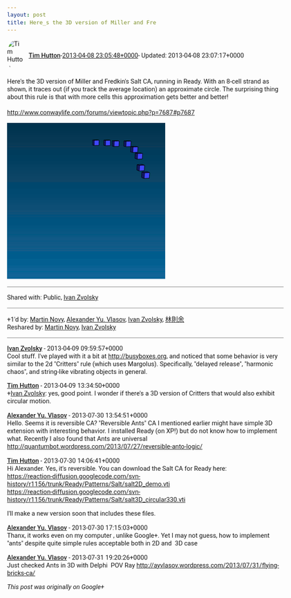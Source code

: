 ```yaml
---
layout: post
title: Here_s the 3D version of Miller and Fre
---
```


<html><head><meta charset="utf-8"><title>Here&amp;#39;s the 3D version of Miller and Fredkin&amp;#39;s Salt CA, running in Rea...</title><style>body {font: 11pt Roboto, Arial, sans-serif; max-width: 640px; margin: 24px;}.author-photo {border-radius: 50%; margin-right: 10px; width: 40px;}.author {font-weight: 500;}.main-content {margin: 15px 0 15px;}.post-title {font-weight: bold;}.location {display: block; margin-top: 15px;}.location img {float: left; margin-right: 5px; width: 20px;}.media-link {display: inline-block; max-width: 100%; vertical-align: top;}.media-link p {margin-top: 5px; max-height: 4em; overflow: scroll;}.media {max-height: 100vh; max-width: 100%;}.video-placeholder {background: black; display: flex; height: 300px; max-width: 100%; width: 640px;}.play-icon {border-bottom: 30px solid transparent; border-left: 50px solid white; border-top: 30px solid transparent; color: white; margin: auto;}.album {max-height: 800px; overflow: scroll; width: calc(100vw - 48px);}.album .media-link {margin-right: 5px; max-width: 250px;}.album .media {max-height: 250px;}.link-embed {border-top: 1px solid lightgrey; display: block; margin-top: 20px;}.link-embed img {max-width: 100%;}.inline-link-embed {display: block;}.inline-link-embed img {vertical-align: middle;}.link-title {display: inline-block; font-size: medium; font-weight: 300; padding-left: 1em;}.reshare-attribution {display: block; font-weight: bold; margin-bottom: 10px;}.poll-image {margin-bottom: 5px; max-height: 300px; max-width: 500px;}.poll-choice {align-items: center; display: flex; margin-bottom: 5px; max-width: 500px;}.poll-choice-percentage {background-color: lightblue; height: 100%; left: 0; position: absolute; z-index: -1;}.poll-choice-selected {margin-right: 5px;}.poll-choice-results {border: 1px solid lightgray; border-radius: 5px; display: flex; line-height: 40px; overflow: hidden; padding: 0 8px; position: relative;}.poll-choice-results, .poll-choice-description {flex-grow: 1; margin-right: 10px;}.poll-choice-image {width: 100%;}.poll-choice-image, .poll-choice-image img {max-height: 40px; max-width: 100px;}.poll-choice-votes {max-height: 100px; overflow: auto;}.plus-entity-embed {color: black; display: block; text-decoration: none;}.plus-entity-embed-cover-photo {max-height: 300px; max-width: 100%;}.plus-entity-embed-info {padding: 0 1em 1em;}.plus-entity-embed-info h2 {font-weight: 500; margin: 10px 0;}.plus-entity-embed-info p {font-size: small; margin: 0;}.collection-owner-avatar {border-radius: 50%; border: 2px solid white; height: 40px; margin-top: -22px;}.visibility {padding: 1em 0; border-top: 1px solid grey;}.post-activity {padding: 1em 0; border-top: 1px solid grey;}.comments {border-top: 1px solid gray; padding-top: 1em;}.comment + .comment {margin-top: 1em;}.comment .media-link, .comment .inline-link-embed {margin-top: 5px;}</style></head><body><div style="margin-bottom:1em;"><div style="display:flex; align-items:center"><img class="author-photo" src="https://lh4.googleusercontent.com/-epo4ZZKNqEw/AAAAAAAAAAI/AAAAAAAAVSU/qu3LpcHEnoQ/s64-c/photo.jpg" alt="Tim Hutton"><a href="https://plus.google.com/+TimHutton" target="_blank" class="author">Tim Hutton</a> - <a target="_blank" href="https://plus.google.com/+TimHutton/posts/5T2HJTgRHFp">2013-04-08 23:05:48+0000</a><span> - Updated: 2013-04-08 23:07:17+0000</span></div><div class="main-content">Here&#39;s the 3D version of Miller and Fredkin&#39;s Salt CA, running in Ready. With an 8-cell strand as shown, it traces out (if you track the average location) an approximate circle. The surprising thing about this rule is that with more cells this approximation gets better and better!<br><br><a rel="nofollow" target="_blank" href="http://www.conwaylife.com/forums/viewtopic.php?p=7687#p7687" class="ot-anchor bidi_isolate" jslog="10929; track:click" dir="ltr">http://www.conwaylife.com/forums/viewtopic.php?p=7687#p7687</a></div><a href="/assets/salt3d_3.gif" target="_blank" class="media-link"><img src="/assets/salt3d_3.gif" alt="Image" class="media"></a></div><div class="visibility">Shared with: Public, <a href="https://plus.google.com/110973063220214963934">Ivan Zvolsky</a></div><div class="post-activity"><div class="plus-oners">+1'd by: <a href="https://plus.google.com/+MartinNovy1234">Martin Novy</a>, <a href="https://plus.google.com/+AlexanderYuVlasov">Alexander Yu. Vlasov</a>, <a href="https://plus.google.com/110973063220214963934">Ivan Zvolsky</a>, <a href="https://plus.google.com/+林則余Yuwood">林則余</a></div><div class="resharers">Reshared by: <a href="https://plus.google.com/+MartinNovy1234">Martin Novy</a>, <a href="https://plus.google.com/110973063220214963934">Ivan Zvolsky</a></div></div><div class="comments"><div class="comment"><a target="_blank" href="https://plus.google.com/110973063220214963934" class="author">Ivan Zvolsky</a><span class="time"> - 2013-04-09 09:59:57+0000</span><div class="comment-content">Cool stuff. I&#39;ve played with it a bit at <a rel="nofollow" target="_blank" href="http://busyboxes.org" class="ot-anchor bidi_isolate" jslog="10929; track:click" dir="ltr">http://busyboxes.org</a>, and noticed that some behavior is very similar to the 2d &quot;Critters&quot; rule (which uses Margolus). Specifically, &quot;delayed release&quot;, &quot;harmonic chaos&quot;, and string-like vibrating objects in general. </div></div><div class="comment"><a target="_blank" href="https://plus.google.com/+TimHutton" class="author">Tim Hutton</a><span class="time"> - 2013-04-09 13:34:50+0000</span><div class="comment-content"><span class="proflinkWrapper"><span class="proflinkPrefix">+</span><a class="proflink bidi_isolate" href="https://plus.google.com/110973063220214963934" oid="110973063220214963934" >Ivan Zvolsky</a></span>: yes, good point. I wonder if there&#39;s a 3D version of Critters that would also exhibit circular motion.</div></div><div class="comment"><a target="_blank" href="https://plus.google.com/+AlexanderYuVlasov" class="author">Alexander Yu. Vlasov</a><span class="time"> - 2013-07-30 13:54:51+0000</span><div class="comment-content">Hello. Seems it is reversible CA? &quot;Reversible Ants&quot; CA I mentioned earlier might have simple 3D extension with interesting behavior. I installed Ready (on XP!) but do not know how to implement what. Recently I also found that Ants are universal <a rel="nofollow" target="_blank" href="http://quantumbot.wordpress.com/2013/07/27/reversible-anto-logic/" class="ot-anchor bidi_isolate" jslog="10929; track:click" dir="ltr">http://quantumbot.wordpress.com/2013/07/27/reversible-anto-logic/</a></div></div><div class="comment"><a target="_blank" href="https://plus.google.com/+TimHutton" class="author">Tim Hutton</a><span class="time"> - 2013-07-30 14:06:41+0000</span><div class="comment-content">Hi Alexander. Yes, it&#39;s reversible. You can download the Salt CA for Ready here:<br><a rel="nofollow" target="_blank" href="https://reaction-diffusion.googlecode.com/svn-history/r1156/trunk/Ready/Patterns/Salt/salt2D_demo.vti" class="ot-anchor bidi_isolate" jslog="10929; track:click" dir="ltr">https://reaction-diffusion.googlecode.com/svn-history/r1156/trunk/Ready/Patterns/Salt/salt2D_demo.vti</a><br><a rel="nofollow" target="_blank" href="https://reaction-diffusion.googlecode.com/svn-history/r1156/trunk/Ready/Patterns/Salt/salt3D_circular330.vti" class="ot-anchor bidi_isolate" jslog="10929; track:click" dir="ltr">https://reaction-diffusion.googlecode.com/svn-history/r1156/trunk/Ready/Patterns/Salt/salt3D_circular330.vti</a>

I&#39;ll make a new version soon that includes these files.</div></div><div class="comment"><a target="_blank" href="https://plus.google.com/+AlexanderYuVlasov" class="author">Alexander Yu. Vlasov</a><span class="time"> - 2013-07-30 17:15:03+0000</span><div class="comment-content">Thanx, it works even on my computer , unlike Google+. Yet I may not guess, how to implement &quot;ants&quot; despite quite simple rules acceptable both in 2D and  3D case </div></div><div class="comment"><a target="_blank" href="https://plus.google.com/+AlexanderYuVlasov" class="author">Alexander Yu. Vlasov</a><span class="time"> - 2013-07-31 19:20:26+0000</span><div class="comment-content">Just checked Ants in 3D with Delphi  POV Ray <a rel="nofollow" target="_blank" href="http://ayvlasov.wordpress.com/2013/07/31/flying-bricks-ca/" class="ot-anchor bidi_isolate" jslog="10929; track:click" dir="ltr">http://ayvlasov.wordpress.com/2013/07/31/flying-bricks-ca/</a></div></div></div></body></html>

<i>This post was originally on Google+</i>